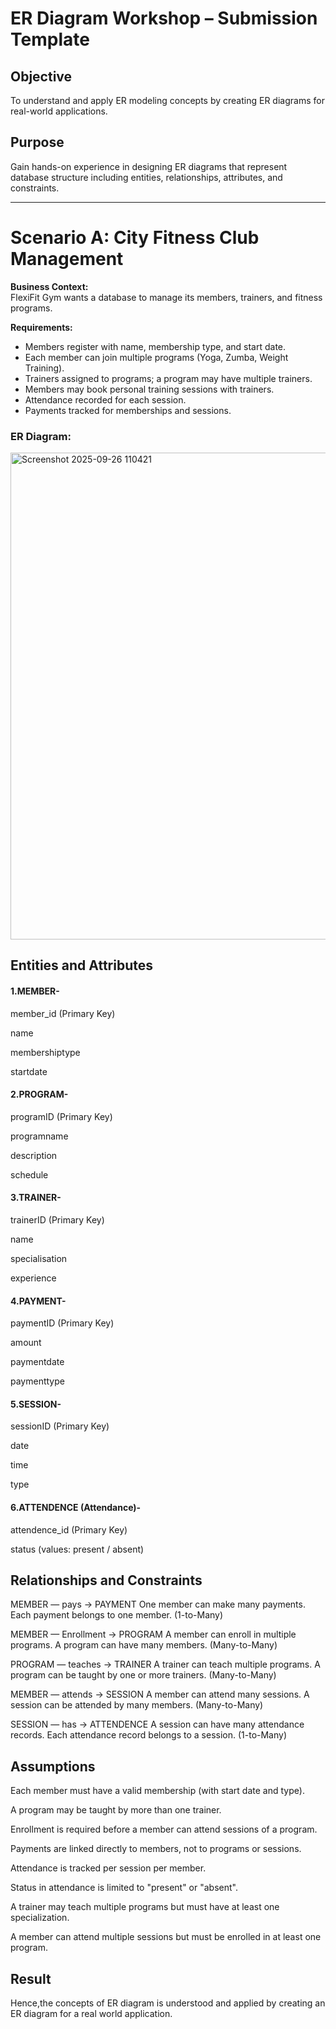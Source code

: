 # ER Diagram Workshop – Submission Template

## Objective
To understand and apply ER modeling concepts by creating ER diagrams for real-world applications.

## Purpose
Gain hands-on experience in designing ER diagrams that represent database structure including entities, relationships, attributes, and constraints.

---

# Scenario A: City Fitness Club Management

**Business Context:**  
FlexiFit Gym wants a database to manage its members, trainers, and fitness programs.

**Requirements:**  
- Members register with name, membership type, and start date.  
- Each member can join multiple programs (Yoga, Zumba, Weight Training).  
- Trainers assigned to programs; a program may have multiple trainers.  
- Members may book personal training sessions with trainers.  
- Attendance recorded for each session.  
- Payments tracked for memberships and sessions.

### ER Diagram:
<img width="1267" height="779" alt="Screenshot 2025-09-26 110421" src="https://github.com/user-attachments/assets/11b751d9-78c2-41aa-9165-624228f283ec" />


## Entities and Attributes

#### 1.MEMBER-
member_id (Primary Key)

name

membershiptype

startdate

#### 2.PROGRAM-

programID (Primary Key)

programname

description

schedule

#### 3.TRAINER-

trainerID (Primary Key)

name

specialisation

experience

#### 4.PAYMENT-

paymentID (Primary Key)

amount

paymentdate

paymenttype

#### 5.SESSION-

sessionID (Primary Key)

date

time

type

#### 6.ATTENDENCE (Attendance)-

attendence_id (Primary Key)

status (values: present / absent)

## Relationships and Constraints
MEMBER — pays → PAYMENT
One member can make many payments. Each payment belongs to one member.
(1-to-Many)

MEMBER — Enrollment → PROGRAM
A member can enroll in multiple programs. A program can have many members.
(Many-to-Many)

PROGRAM — teaches → TRAINER
A trainer can teach multiple programs. A program can be taught by one or more trainers.
(Many-to-Many)

MEMBER — attends → SESSION
A member can attend many sessions. A session can be attended by many members.
(Many-to-Many)

SESSION — has → ATTENDENCE
A session can have many attendance records. Each attendance record belongs to a session.
(1-to-Many)

## Assumptions
Each member must have a valid membership (with start date and type).

A program may be taught by more than one trainer.

Enrollment is required before a member can attend sessions of a program.

Payments are linked directly to members, not to programs or sessions.

Attendance is tracked per session per member.

Status in attendance is limited to "present" or "absent".

A trainer may teach multiple programs but must have at least one specialization.

A member can attend multiple sessions but must be enrolled in at least one program.

## Result
Hence,the concepts of ER diagram is understood and applied by creating an ER diagram for a real world application.
